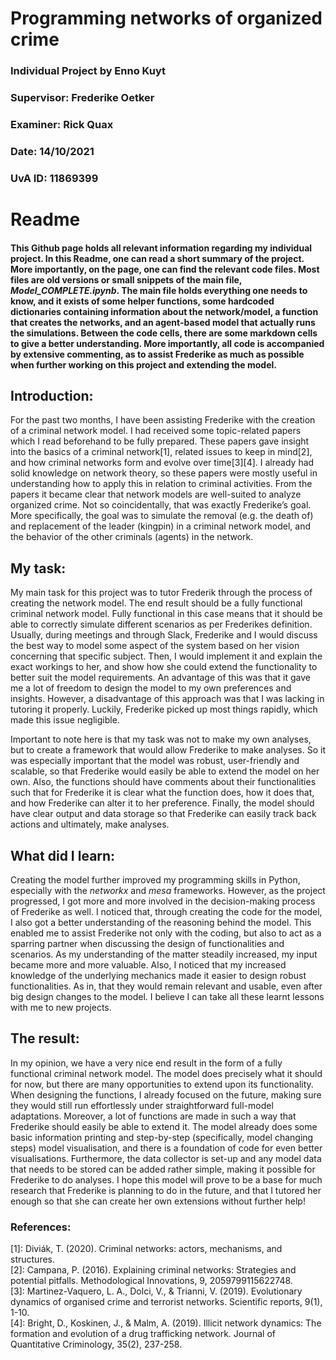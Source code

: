 # Programming networks of organized crime
### Individual Project by Enno Kuyt             
### Supervisor: Frederike Oetker 
### Examiner: Rick Quax
### Date: 14/10/2021
### UvA ID: 11869399

# Readme
#### This Github page holds all relevant information regarding my individual project. In this Readme, one can read a short summary of the project. More importantly, on the page, one can find the relevant code files. Most files are old versions or small snippets of the main file, _Model_COMPLETE.ipynb_. The main file holds everything one needs to know, and it exists of some helper functions, some hardcoded dictionaries containing information about the network/model, a function that creates the networks, and an agent-based model that actually runs the simulations. Between the code cells, there are some markdown cells to give a better understanding. More importantly, all code is accompanied by extensive commenting, as to assist Frederike as much as possible when further working on this project and extending the model. 

## Introduction:
For the past two months, I have been assisting Frederike with the creation of a criminal network model. I had received some topic-related papers which I read beforehand to be fully prepared. These papers gave insight into the basics of a criminal network[1], related issues to keep in mind[2], and how criminal networks form and evolve over time[3][4]. I already had solid knowledge on network theory, so these papers were mostly useful in understanding how to apply this in relation to criminal activities. From the papers it became clear that network models are well-suited to analyze organized crime. Not so coincidentally, that was exactly Frederike’s goal. More specifically, the goal was to simulate the removal (e.g. the death of) and replacement of the leader (kingpin) in a criminal network model, and the behavior of the other criminals (agents) in the network. 

## My task:
My main task for this project was to tutor Frederik through the process of creating the network model. The end result should be a fully functional criminal network model. Fully functional in this case means that it should be able to correctly simulate different scenarios as per Frederikes definition. Usually, during meetings and through Slack, Frederike and I would discuss the best way to model some aspect of the system based on her vision concerning that specific subject. Then, I would implement it and explain the exact workings to her, and show how she could extend the functionality to better suit the model requirements. An advantage of this was that it gave me a lot of freedom to design the model to my own preferences and insights. However, a disadvantage of this approach was that I was lacking in tutoring it properly. Luckily, Frederike picked up most things rapidly, which made this issue negligible.

Important to note here is that my task was not to make my own analyses, but to create a framework that would allow Frederike to make analyses. So it was especially important that the model was robust, user-friendly and scalable, so that Frederike would easily be able to extend the model on her own. Also, the functions should have comments about their functionalities such that for Frederike it is clear what the function does, how it does that, and how Frederike can alter it to her preference. Finally, the model should have clear output and data storage so that Frederike can easily track back actions and ultimately, make analyses.    

## What did I learn:
Creating the model further improved my programming skills in Python, especially with the _networkx_ and _mesa_ frameworks. However, as the project progressed, I got more and more involved in the decision-making process of Frederike as well. I noticed that, through creating the code for the model, I also got a better understanding of the reasoning behind the model. This enabled me to assist Frederike not only with the coding, but also to act as a sparring partner when discussing the design of functionalities and scenarios. As my understanding of the matter steadily increased, my input became more and more valuable. Also, I noticed that my increased knowledge of the underlying mechanics made it easier to design robust functionalities. As in, that they would remain relevant and usable, even after big design changes to the model. I believe I can take all these learnt lessons with me to new projects.

## The result:
In my opinion, we have a very nice end result in the form of a fully functional criminal network model. The model does precisely what it should for now, but there are many opportunities to extend upon its functionality. When designing the functions, I already focused on the future, making sure they would still run effortlessly under straightforward full-model adaptations. Moreover, a lot of functions are made in such a way that Frederike should easily be able to extend it. The model already does some basic information printing and step-by-step (specifically, model changing steps) model visualisation, and there is a foundation of code for even better visualisations. Furthermore, the data collector is set-up and any model data that needs to be stored can be added rather simple, making it possible for Frederike to do analyses. I hope this model will prove to be a base for much research that Frederike is planning to do in the future, and that I tutored her enough so that she can create her own extensions without further help!

### References:
[1]: Diviák, T. (2020). Criminal networks: actors, mechanisms, and structures.  
[2]: Campana, P. (2016). Explaining criminal networks: Strategies and potential pitfalls. Methodological Innovations, 9, 2059799115622748.  
[3]: Martinez-Vaquero, L. A., Dolci, V., & Trianni, V. (2019). Evolutionary dynamics of organised crime and terrorist networks. Scientific reports, 9(1), 1-10.  
[4]: Bright, D., Koskinen, J., & Malm, A. (2019). Illicit network dynamics: The formation and evolution of a drug trafficking network. Journal of Quantitative Criminology, 35(2), 237-258.


